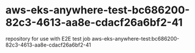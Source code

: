 # aws-eks-anywhere-test-bc686200-82c3-4613-aa8e-cdacf26a6bf2-41
repository for use with E2E test job aws-eks-anywhere-test:bc686200-82c3-4613-aa8e-cdacf26a6bf2-41

